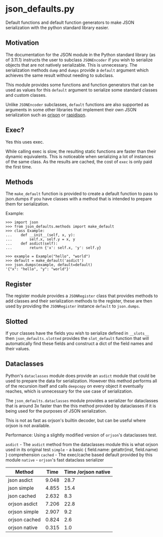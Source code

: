 # json_defaults.py #

Default functions and default function generators to make JSON serialization
with the python standard library easier.

## Motivation ##

The documentation for the JSON module in the Python standard library (as of 3.11.1)
instructs the user to subclass `JSONEncoder` if you wish to serialize objects
that are not natively serializable. This is unnecessary. The serialization methods 
`dump` and `dumps` provide a `default` argument which achieves the same result 
without needing to subclass.

This module provides some functions and function generators that can be used as
values for this `default` argument to serialize some standard classes and custom
classes.

Unlike `JSONEncoder` subclasses, `default` functions are also supported as arguments
in some other libraries that implement their own JSON serialization such as
[orjson](https://github.com/ijl/orjson) or
[rapidjson](https://github.com/python-rapidjson/python-rapidjson).

## Exec? ##

Yes this uses exec. 

While calling exec is slow, the resulting static functions are faster than their
dynamic equivalents. This is noticeable when serializing a lot of instances of 
the same class. As the results are cached, the cost of `exec` is only paid the 
first time.

## Methods ##

The `make_default` function is provided to create a default function to pass
to json.dumps if you have classes with a method that is intended to prepare
them for serialization.

Example:
```pycon
>>> import json
>>> from json_defaults.methods import make_default
>>> class Example:
...    def __init__(self, x, y):
...        self.x, self.y = x, y
...    def asdict(self):
...        return {'x': self.x, 'y': self.y}
       
>>> example = Example("hello", "world")
>>> default = make_default('asdict')
>>> json.dumps(example, default=default)
'{"x": "hello", "y": "world"}'
```

## Register ##

The register module provides a `JSONRegister` class that provides methods
to add classes and their serialization methods to the register, these are 
then used by providing the `JSONRegister` instance `default` to `json.dumps`.

## Slotted ##

If your classes have the fields you wish to serialize defined in `__slots__` then
`json_defaults.slotted` provides the `slot_default` function that will 
automatically find these fields and construct a dict of the field names
and their values.

## Dataclasses ##

Python's `dataclasses` module does provide an `asdict` module that could
be used to prepare the data for serialization. However this method 
performs all of the recursion itself and calls `deepcopy` on every object
it eventually reaches, which is unnecessary for the use case of serialization.

The `json_defaults.dataclasses` module provides a serializer for dataclasses
that is around 3x faster than the this method provided by dataclasses if it is 
being used for the purposes of JSON serialization.

This is not as fast as orjson's builtin decoder, but can be useful where orjson
is not available.

Performance:
Using a slightly modified version of `orjson`'s dataclasses test.

`asdict` - The `asdict` method from the dataclasses module
           this is what orjson used in its original test
`simple` - a basic { field.name: getattr(inst, field.name) } comprehension
`cached` - The exec/cache based default provided by this module
`native` - `orjson`'s fast dataclass serializer

| Method           | Time    | Time /orjson native |
| ---------------- | ------- | ------------------- |
| json asdict      |  9.048  |   28.7 |
| json simple      |  4.855  |   15.4 |
| json cached      |  2.632  |    8.3 |
| orjson asdict    |  7.206  |   22.8 |
| orjson simple    |  2.907  |    9.2 |
| orjson cached    |  0.824  |    2.6 |
| orjson native    |  0.315  |    1.0 |
